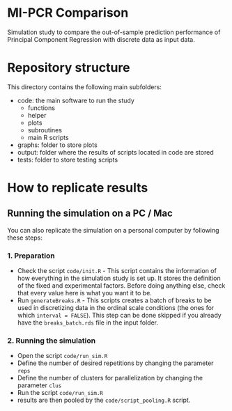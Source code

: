 # MI-PCR Comparison
Simulation study to compare the out-of-sample prediction performance of Principal Component Regression 
with discrete data as input data. 

# Repository structure
This directory contains the following main subfolders:
- code: the main software to run the study
  - functions
  - helper
  - plots
  - subroutines
  - main R scripts
- graphs: folder to store plots
- output: folder where the results of scripts located in code are stored
- tests: folder to store testing scripts

# How to replicate results

## Running the simulation on a PC / Mac

You can also replicate the simulation on a personal computer by following these steps: 

### 1. Preparation
- Check the script `code/init.R` - 
  This script contains the information of how everything in the simulation study is set up. 
  It stores the definition of the fixed and experimental factors. Before doing anything else,
  check that every value here is what you want it to be.
- Run `generateBreaks.R` - This scripts creates a batch of breaks to be used in discretizing 
  data in the ordinal scale conditions (the ones for which `interval = FALSE`). This step can
  be done skipped if you already have the `breaks_batch.rds` file in the input folder. 

### 2. Running the simulation
- Open the script `code/run_sim.R`
- Define the number of desired repetitions by changing the parameter `reps`
- Define the number of clusters for parallelization by changing the parameter `clus`
- Run the script `code/run_sim.R`
- results are then pooled by the `code/script_pooling.R` script.